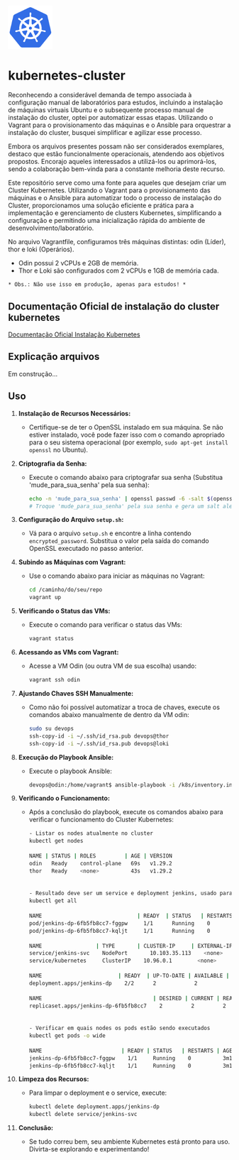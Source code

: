 <img src="./k8s.png" alt="Alt Text" width="100">


# kubernetes-cluster

Reconhecendo a considerável demanda de tempo associada à configuração manual de laboratórios para estudos, incluindo a instalação de máquinas virtuais Ubuntu e o subsequente processo manual de instalação do cluster, optei por automatizar essas etapas. Utilizando o Vagrant para o provisionamento das máquinas e o Ansible para orquestrar a instalação do cluster, busquei simplificar e agilizar esse processo.

Embora os arquivos presentes possam não ser considerados exemplares, destaco que estão funcionalmente operacionais, atendendo aos objetivos propostos. Encorajo aqueles interessados a utilizá-los ou aprimorá-los, sendo a colaboração bem-vinda para a constante melhoria deste recurso.

Este repositório serve como uma fonte para aqueles que desejam criar um Cluster Kubernetes. Utilizando o Vagrant para o provisionamento das máquinas e o Ansible para automatizar todo o processo de instalação do Cluster, proporcionamos uma solução eficiente e prática para a implementação e gerenciamento de clusters Kubernetes, simplificando a configuração e permitindo uma inicialização rápida do ambiente de desenvolvimento/laboratório.

No arquivo Vagrantfile, configuramos três máquinas distintas: odin (Líder), thor e loki (Operários).

- Odin possui 2 vCPUs e 2GB de memória.
- Thor e Loki são configurados com 2 vCPUs e 1GB de memória cada.
  
```
* Obs.: Não use isso em produção, apenas para estudos! *
```


## Documentação Oficial de instalação do cluster kubernetes

[Documentação Oficial Instalação Kubernetes](https://kubernetes.io/docs/setup/production-environment/tools/kubeadm/install-kubeadm/)

## Explicação arquivos
Em construção...

## Uso


1. **Instalação de Recursos Necessários:**
   - Certifique-se de ter o OpenSSL instalado em sua máquina. Se não estiver instalado, você pode fazer isso com o comando apropriado para o seu sistema operacional (por exemplo, `sudo apt-get install openssl` no Ubuntu).

2. **Criptografia da Senha:**
   - Execute o comando abaixo para criptografar sua senha (Substitua 'mude_para_sua_senha' pela sua senha):
     ```bash
     echo -n 'mude_para_sua_senha' | openssl passwd -6 -salt $(openssl rand -base64 3) -stdin
     # Troque 'mude_para_sua_senha' pela sua senha e gera um salt aleatório usando openssl rand -base64 3
     ```

3. **Configuração do Arquivo `setup.sh`:**
   - Vá para o arquivo `setup.sh` e encontre a linha contendo `encrypted_password`. Substitua o valor pela saída do comando OpenSSL executado no passo anterior.

4. **Subindo as Máquinas com Vagrant:**
   - Use o comando abaixo para iniciar as máquinas no Vagrant:
     ```bash
     cd /caminho/do/seu/repo
     vagrant up
     ```

5. **Verificando o Status das VMs:**
   - Execute o comando para verificar o status das VMs:
     ```bash
     vagrant status
     ```

6. **Acessando as VMs com Vagrant:**
   - Acesse a VM Odin (ou outra VM de sua escolha) usando:
     ```bash
     vagrant ssh odin
     ```

7. **Ajustando Chaves SSH Manualmente:**
   - Como não foi possível automatizar a troca de chaves, execute os comandos abaixo manualmente de dentro da VM odin:
     ```bash
     sudo su devops
     ssh-copy-id -i ~/.ssh/id_rsa.pub devops@thor
     ssh-copy-id -i ~/.ssh/id_rsa.pub devops@loki
     ```

8. **Execução do Playbook Ansible:**
   - Execute o playbook Ansible:
     ```bash
     devops@odin:/home/vagrant$ ansible-playbook -i /k8s/inventory.ini /k8s/kubernetes_playbook.yaml
     ```

9. **Verificando o Funcionamento:**
   - Após a conclusão do playbook, execute os comandos abaixo para verificar o funcionamento do Cluster Kubernetes:

      ```bash
      - Listar os nodes atualmente no cluster
      kubectl get nodes

      NAME | STATUS | ROLES         | AGE | VERSION
      odin   Ready    control-plane   69s   v1.29.2
      thor   Ready    <none>          43s   v1.29.2


      - Resultado deve ser um service e deployment jenkins, usado para testar nosso cluster
      kubectl get all

      NAME                              | READY  | STATUS   | RESTARTS  | AGE
      pod/jenkins-dp-6fb5fb8cc7-fggpw     1/1      Running    0           118s
      pod/jenkins-dp-6fb5fb8cc7-kqljt     1/1      Running    0           118s

      NAME                 | TYPE       | CLUSTER-IP     | EXTERNAL-IP | PORT(S)        | AGE
      service/jenkins-svc    NodePort	    10.103.35.113    <none>        8080:30005/TCP   117s
      service/kubernetes     ClusterIP    10.96.0.1        <none>        443/TCP          2m27s

      NAME                        | READY  | UP-TO-DATE | AVAILABLE | AGE
      deployment.apps/jenkins-dp    2/2      2            2           118s

      NAME                                   | DESIRED | CURRENT | READY | AGE
      replicaset.apps/jenkins-dp-6fb5fb8cc7    2         2         2       118s


      - Verificar em quais nodes os pods estão sendo executados
      kubectl get pods -o wide

      NAME                         | READY | STATUS   | RESTARTS | AGE   | IP	NODE      | NOMINATED NODE | READINESS | GATES
      jenkins-dp-6fb5fb8cc7-fggpw    1/1     Running    0          3m11s   10.244.192.2   thor             <none>      <none>
      jenkins-dp-6fb5fb8cc7-kqljt    1/1     Running    0          3m11s   10.244.192.1   thor             <none>      <none>
      ```


10. **Limpeza dos Recursos:**
    - Para limpar o deployment e o service, execute:
      ```bash
      kubectl delete deployment.apps/jenkins-dp
      kubectl delete service/jenkins-svc
      ```

11. **Conclusão:**
    - Se tudo correu bem, seu ambiente Kubernetes está pronto para uso. Divirta-se explorando e experimentando! 

